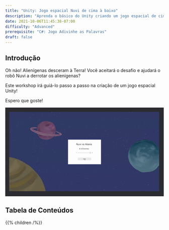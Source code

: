```yaml
---
title: "Unity: Jogo espacial Nuvi de cima à baixo"
description: "Aprenda o básico do Unity criando um jogo espacial de cima à baixo"
date: 2021-10-06T11:45:38-07:00
difficulty: "Advanced"
prerequisite: "C#: Jogo Adivinhe as Palavras"
draft: false
---
```


## Introdução

Oh não! Alienígenas desceram à Terra! Você aceitará o desafio e ajudará o robô Nuvi a derrotar os alienígenas?

Este workshop irá guiá-lo passo a passo na criação de um jogo espacial Unity!

Espero que goste!

![Sample of a working game](./img/unity_game.gif)

## Tabela de Conteúdos

{{% children /%}}
